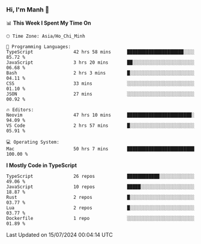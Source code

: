 ### Hi, I'm Manh 👋

<!--START_SECTION:waka-->
📊 **This Week I Spent My Time On** 

```text
🕑︎ Time Zone: Asia/Ho_Chi_Minh

💬 Programming Languages: 
TypeScript               42 hrs 58 mins      █████████████████████░░░░   85.72 % 
JavaScript               3 hrs 20 mins       ██░░░░░░░░░░░░░░░░░░░░░░░   06.68 % 
Bash                     2 hrs 3 mins        █░░░░░░░░░░░░░░░░░░░░░░░░   04.11 % 
CSS                      33 mins             ░░░░░░░░░░░░░░░░░░░░░░░░░   01.10 % 
JSON                     27 mins             ░░░░░░░░░░░░░░░░░░░░░░░░░   00.92 % 

🔥 Editors: 
Neovim                   47 hrs 10 mins      ████████████████████████░   94.09 % 
VS Code                  2 hrs 57 mins       █░░░░░░░░░░░░░░░░░░░░░░░░   05.91 % 

💻 Operating System: 
Mac                      50 hrs 7 mins       █████████████████████████   100.00 % 
```

**I Mostly Code in TypeScript** 

```text
TypeScript               26 repos            ████████████░░░░░░░░░░░░░   49.06 % 
JavaScript               10 repos            █████░░░░░░░░░░░░░░░░░░░░   18.87 % 
Rust                     2 repos             █░░░░░░░░░░░░░░░░░░░░░░░░   03.77 % 
Lua                      2 repos             █░░░░░░░░░░░░░░░░░░░░░░░░   03.77 % 
Dockerfile               1 repo              ░░░░░░░░░░░░░░░░░░░░░░░░░   01.89 % 
```




 Last Updated on 15/07/2024 00:04:14 UTC
<!--END_SECTION:waka-->
